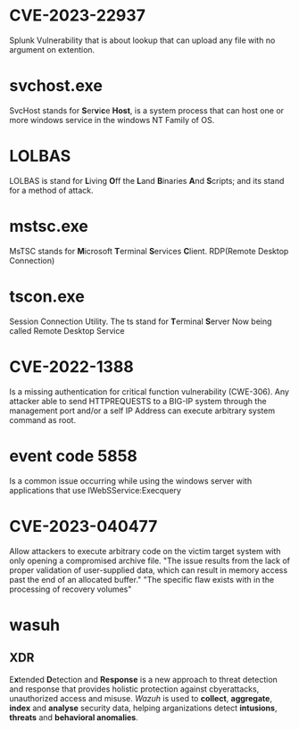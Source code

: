 # CVE-2023-22937
Splunk Vulnerability that is about lookup that can upload any file with no argument on extention.

# svchost.exe
SvcHost stands for **S**er**v**i**c**e **Host**, is a system process that can host one or more windows service in the windows NT Family of OS.

# LOLBAS
LOLBAS is stand for **L**iving **O**ff the **L**and **B**inaries **A**nd **S**cripts; and its stand for a method of attack.

# mstsc.exe
MsTSC stands for **M**icrosoft **T**erminal **S**ervices **C**lient.
RDP(Remote Desktop Connection)

# tscon.exe
Session Connection Utility.
The ts stand for **T**erminal **S**erver
Now being called Remote Desktop Service

# CVE-2022-1388
Is a missing authentication for critical function vulnerability (CWE-306). Any attacker able to send HTTPREQUESTS to a BIG-IP system through the management port and/or a self IP Address can execute arbitrary system command as root.

# event code 5858
Is a common issue occurring while using the windows server with applications that use IWebSService:Execquery

# CVE-2023-040477
Allow attackers to execute arbitrary code on the victim target system with only opening a compromised archive file.
"The issue results from the lack of proper validation of user-supplied data, which can result in memory access past the end of an allocated buffer."
"The specific flaw exists with in the processing of recovery volumes"

# wasuh
## XDR
E**x**tended **D**etection and **Response** is a new approach to threat detection and response that provides holistic protection against cbyerattacks, unauthorized access and misuse.
*Wazuh* is used to **collect**, **aggregate**, **index** and **analyse** security data, helping arganizations detect **intusions**, **threats** and **behavioral anomalies**.
